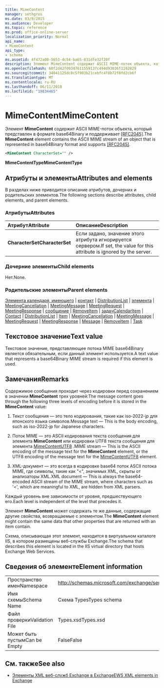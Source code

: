 ```yaml
---
title: MimeContent
manager: sethgros
ms.date: 03/9/2015
ms.audience: Developer
ms.topic: reference
ms.prod: office-online-server
localization_priority: Normal
api_name:
- MimeContent
api_type:
- schema
ms.assetid: 4f472a08-5653-4c54-ba65-831dfe32f20f
description: Элемент MimeContent содержит ASCII MIME-поток объекта, который представлен в формате base64Binary и поддерживает [RFC2045].
ms.openlocfilehash: 60f2d42f09347611559137c494d93036f1192829
ms.sourcegitcommit: 34041125dc8c5f993b21cebfc4f8b72f0fd2cb6f
ms.translationtype: MT
ms.contentlocale: ru-RU
ms.lasthandoff: 06/11/2018
ms.locfileid: "19834465"
---
```

# <a name="mimecontent"></a><span data-ttu-id="72b86-103">MimeContent</span><span class="sxs-lookup"><span data-stu-id="72b86-103">MimeContent</span></span>

<span data-ttu-id="72b86-104">Элемент **MimeContent** содержит ASCII MIME-поток объекта, который представлен в формате base64Binary и поддерживает [[RFC2045]](http://www.rfc-editor.org/rfc/rfc2045.txt).</span><span class="sxs-lookup"><span data-stu-id="72b86-104">The **MimeContent** element contains the ASCII MIME stream of an object that is represented in base64Binary format and supports [[RFC2045]](http://www.rfc-editor.org/rfc/rfc2045.txt).</span></span>
  
```xml
<MimeContent CharacterSet="" />
```

 <span data-ttu-id="72b86-105">**MimeContentType**</span><span class="sxs-lookup"><span data-stu-id="72b86-105">**MimeContentType**</span></span>
## <a name="attributes-and-elements"></a><span data-ttu-id="72b86-106">Атрибуты и элементы</span><span class="sxs-lookup"><span data-stu-id="72b86-106">Attributes and elements</span></span>

<span data-ttu-id="72b86-107">В разделах ниже приводится описание атрибутов, дочерних и родительских элементов.</span><span class="sxs-lookup"><span data-stu-id="72b86-107">The following sections describe attributes, child elements, and parent elements.</span></span>
  
### <a name="attributes"></a><span data-ttu-id="72b86-108">Атрибуты</span><span class="sxs-lookup"><span data-stu-id="72b86-108">Attributes</span></span>

|<span data-ttu-id="72b86-109">**Атрибут**</span><span class="sxs-lookup"><span data-stu-id="72b86-109">**Attribute**</span></span>|<span data-ttu-id="72b86-110">**Описание**</span><span class="sxs-lookup"><span data-stu-id="72b86-110">**Description**</span></span>|
|:-----|:-----|
|<span data-ttu-id="72b86-111">**CharacterSet**</span><span class="sxs-lookup"><span data-stu-id="72b86-111">**CharacterSet**</span></span> <br/> |<span data-ttu-id="72b86-112">Если задано, значение этого атрибута игнорируется сервером.</span><span class="sxs-lookup"><span data-stu-id="72b86-112">If set, the value for this attribute is ignored by the server.</span></span>  <br/> |
   
### <a name="child-elements"></a><span data-ttu-id="72b86-113">Дочерние элементы</span><span class="sxs-lookup"><span data-stu-id="72b86-113">Child elements</span></span>

<span data-ttu-id="72b86-114">Нет.</span><span class="sxs-lookup"><span data-stu-id="72b86-114">None.</span></span>
  
### <a name="parent-elements"></a><span data-ttu-id="72b86-115">Родительские элементы</span><span class="sxs-lookup"><span data-stu-id="72b86-115">Parent elements</span></span>

<span data-ttu-id="72b86-116">[Элемента календаря, имеющего](calendaritem.md) | [контакт](contact.md) | [DistributionList](distributionlist.md) | [элемента](item.md) | [MeetingCancellation](meetingcancellation.md) | [MeetingMessage](meetingmessage.md) | [MeetingRequest](meetingrequest.md)  |  [ MeetingResponse](meetingresponse.md) | [сообщение](message-ex15websvcsotherref.md) | [RemoveItem](removeitem.md) | [задач](task.md)</span><span class="sxs-lookup"><span data-stu-id="72b86-116">[CalendarItem](calendaritem.md) | [Contact](contact.md) | [DistributionList](distributionlist.md) | [Item](item.md) | [MeetingCancellation](meetingcancellation.md) | [MeetingMessage](meetingmessage.md) | [MeetingRequest](meetingrequest.md) | [MeetingResponse](meetingresponse.md) | [Message](message-ex15websvcsotherref.md) | [RemoveItem](removeitem.md) | [Task](task.md)</span></span>
  
## <a name="text-value"></a><span data-ttu-id="72b86-117">Текстовое значение</span><span class="sxs-lookup"><span data-stu-id="72b86-117">Text value</span></span>

<span data-ttu-id="72b86-118">Текстовое значение, представляющее потока MIME base64Binary является обязательным, если данный элемент используется.</span><span class="sxs-lookup"><span data-stu-id="72b86-118">A text value that represents a base64Binary MIME stream is required if this element is used.</span></span>
  
## <a name="remarks"></a><span data-ttu-id="72b86-119">Замечания</span><span class="sxs-lookup"><span data-stu-id="72b86-119">Remarks</span></span>

<span data-ttu-id="72b86-120">Содержимое сообщения проходит через кодировки перед сохранением в значении **MimeContent** трех уровней:</span><span class="sxs-lookup"><span data-stu-id="72b86-120">The message content goes through the following three levels of encoding before it is stored in the **MimeContent** value:</span></span> 
  
1. <span data-ttu-id="72b86-121">Текст сообщения — это тело кодирования, такие как iso-2022-jp для японского языка символов.</span><span class="sxs-lookup"><span data-stu-id="72b86-121">Message text — This is the body encoding, such as iso-2022-jp for Japanese characters.</span></span>
    
2. <span data-ttu-id="72b86-122">Поток MIME — это ASCII кодирования текста сообщения для элемента **MimeContent** или кодировки UTF8 текста сообщения для элемента [MimeContentUTF8](mimecontentutf8.md) .</span><span class="sxs-lookup"><span data-stu-id="72b86-122">MIME stream — This is the ASCII encoding of the message text for the **MimeContent** element, or the UTF8 encoding of the message text for the [MimeContentUTF8](mimecontentutf8.md) element.</span></span> 
    
3. <span data-ttu-id="72b86-123">XML-документ — это всегда в кодировке base64 поток ASCII потока MIME, где символы, такие как "\<", значимых XML, скрыты от анализаторы XML.</span><span class="sxs-lookup"><span data-stu-id="72b86-123">XML document — This is always the base64-encoded ASCII stream of the MIME stream, where characters such as '\<', which are meaningful to XML, are hidden from XML parsers.</span></span>
    
<span data-ttu-id="72b86-124">Каждый уровень вне зависимости от уровня, предшествующего его.</span><span class="sxs-lookup"><span data-stu-id="72b86-124">Each level is independent of the level that precedes it.</span></span>
  
<span data-ttu-id="72b86-125">Элемент **MimeContent** может содержать те же данные, содержащие другие свойства, возвращаемые с элементом.</span><span class="sxs-lookup"><span data-stu-id="72b86-125">The **MimeContent** element might contain the same data that other properties that are returned with an item contain.</span></span> 
  
<span data-ttu-id="72b86-126">Схема, описывающая этот элемент, находится в виртуальном каталоге IIS, в котором размещены веб-службы Exchange.</span><span class="sxs-lookup"><span data-stu-id="72b86-126">The schema that describes this element is located in the IIS virtual directory that hosts Exchange Web Services.</span></span>
  
## <a name="element-information"></a><span data-ttu-id="72b86-127">Сведения об элементе</span><span class="sxs-lookup"><span data-stu-id="72b86-127">Element information</span></span>

|||
|:-----|:-----|
|<span data-ttu-id="72b86-128">Пространство имен</span><span class="sxs-lookup"><span data-stu-id="72b86-128">Namespace</span></span>  <br/> |http://schemas.microsoft.com/exchange/services/2006/types  <br/> |
|<span data-ttu-id="72b86-129">Имя схемы</span><span class="sxs-lookup"><span data-stu-id="72b86-129">Schema Name</span></span>  <br/> |<span data-ttu-id="72b86-130">Схема Types</span><span class="sxs-lookup"><span data-stu-id="72b86-130">Types schema</span></span>  <br/> |
|<span data-ttu-id="72b86-131">Файл проверки</span><span class="sxs-lookup"><span data-stu-id="72b86-131">Validation File</span></span>  <br/> |<span data-ttu-id="72b86-132">Types.xsd</span><span class="sxs-lookup"><span data-stu-id="72b86-132">Types.xsd</span></span>  <br/> |
|<span data-ttu-id="72b86-133">Может быть пустым</span><span class="sxs-lookup"><span data-stu-id="72b86-133">Can be Empty</span></span>  <br/> |<span data-ttu-id="72b86-134">False</span><span class="sxs-lookup"><span data-stu-id="72b86-134">False</span></span>  <br/> |
   
## <a name="see-also"></a><span data-ttu-id="72b86-135">См. также</span><span class="sxs-lookup"><span data-stu-id="72b86-135">See also</span></span>



- [<span data-ttu-id="72b86-136">Элементы XML веб-служб Exchange в Exchange</span><span class="sxs-lookup"><span data-stu-id="72b86-136">EWS XML elements in Exchange</span></span>](ews-xml-elements-in-exchange.md)


